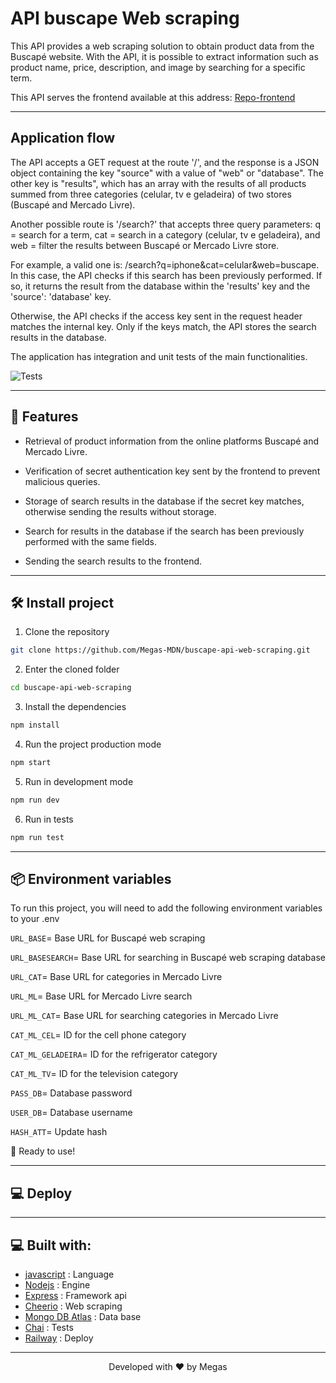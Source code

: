 # API buscape Web scraping

This API provides a web scraping solution to obtain product data from the Buscapé website. With the API, it is possible to extract information such as product name, price, description, and image by searching for a specific term.

This API serves the frontend available at this address: [Repo-frontend](https://github.com/Megas-MDN/product-search)

<hr>

## Application flow

The API accepts a GET request at the route '/', and the response is a JSON object containing the key "source" with a value of "web" or "database". The other key is "results", which has an array with the results of all products summed from three categories (celular, tv e geladeira) of two stores (Buscapé and Mercado Livre).

Another possible route is '/search?' that accepts three query parameters: q = search for a term, cat = search in a category (celular, tv e geladeira), and web = filter the results between Buscapé or Mercado Livre store.

For example, a valid one is: /search?q=iphone&cat=celular&web=buscape. In this case, the API checks if this search has been previously performed. If so, it returns the result from the database within the 'results' key and the 'source': 'database' key.

Otherwise, the API checks if the access key sent in the request header matches the internal key. Only if the keys match, the API stores the search results in the database.

The application has integration and unit tests of the main functionalities.

![Tests](https://i.imgur.com/eKw4I5k.png)

<hr>

## 🧐 Features

- Retrieval of product information from the online platforms Buscapé and Mercado Livre.

- Verification of secret authentication key sent by the frontend to prevent malicious queries.

- Storage of search results in the database if the secret key matches, otherwise sending the results without storage.

- Search for results in the database if the search has been previously performed with the same fields.

- Sending the search results to the frontend.

<hr>

## 🛠️ Install project

1. Clone the repository

```bash
git clone https://github.com/Megas-MDN/buscape-api-web-scraping.git
```

2. Enter the cloned folder

```bash
cd buscape-api-web-scraping
```

3. Install the dependencies

```bash
npm install
```

4. Run the project production mode

```bash
npm start
```

5. Run in development mode

```bash
npm run dev
```

6. Run in tests

```bash
npm run test
```

<hr>

## 📦 Environment variables

To run this project, you will need to add the following environment variables to your .env

`URL_BASE`= Base URL for Buscapé web scraping

`URL_BASESEARCH`= Base URL for searching in Buscapé web scraping database

`URL_CAT`= Base URL for categories in Mercado Livre

`URL_ML`= Base URL for Mercado Livre search

`URL_ML_CAT`= Base URL for searching categories in Mercado Livre

`CAT_ML_CEL`= ID for the cell phone category

`CAT_ML_GELADEIRA`= ID for the refrigerator category

`CAT_ML_TV`= ID for the television category

`PASS_DB`= Database password

`USER_DB`= Database username

`HASH_ATT`= Update hash

🌟 Ready to use!

<hr>

## 💻 Deploy

<hr>

## 💻 Built with:

- [javascript](https://www.w3schools.com/js/js_es6.asp) : Language
- [Nodejs](https://nodejs.org/en) : Engine
- [Express](https://expressjs.com/) : Framework api
- [Cheerio](https://cheerio.js.org/) : Web scraping
- [Mongo DB Atlas](https://www.mongodb.com/atlas/database) : Data base
- [Chai](https://www.chaijs.com/) : Tests
- [Railway](https://railway.app/) : Deploy

<hr>
<p align="center">
Developed with ❤️ by Megas
</p>
